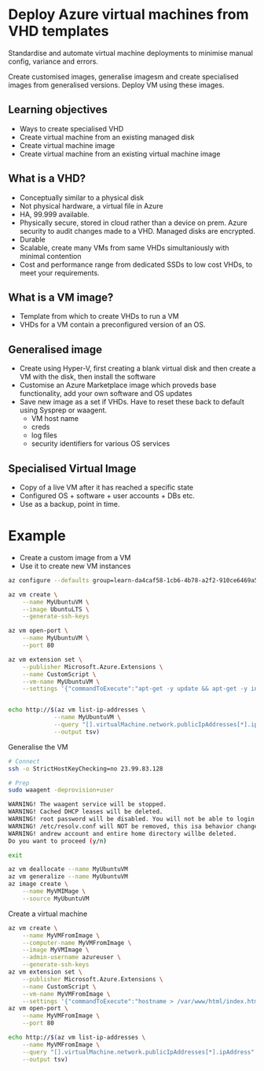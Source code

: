 # Deploy Azure virtual machines from VHD templates

Standardise and automate virtual machine deployments to minimise manual config, variance and errors.

Create customised images, generalise imagesm and create specialised images from generalised versions. Deploy VM using these images.


## Learning objectives

- Ways to create specialised VHD
- Create virtual machine from an existing managed disk
- Create virtual machine image
- Create virtual machine from an existing virtual machine image


## What is a VHD?

- Conceptually similar to a physical disk
- Not physical hardware, a virtual file in Azure
- HA, 99.999 available.
- Physically secure, stored in cloud rather than a device on prem. Azure security to audit changes made to a VHD. Managed disks are encrypted. 
- Durable
- Scalable, create many VMs from same VHDs simultaniously with minimal contention
- Cost and performance range from dedicated SSDs to low cost VHDs, to meet your requirements.


## What is a VM image?

- Template from which to create VHDs to run a VM
- VHDs for a VM contain a preconfigured version of an OS.


## Generalised image

- Create using Hyper-V, first creating a blank virtual disk and then create a VM with the disk, then install the software
- Customise an Azure Marketplace image which proveds base functionality, add your own software and OS updates
- Save new image as a set if VHDs. Have to reset these back to default using Sysprep or waagent.
    - VM host name
    - creds
    - log files
    - security identifiers for various OS services


## Specialised Virtual Image

- Copy of a live VM after it has reached a specific state
- Configured OS + software + user accounts + DBs etc.
- Use as a backup, point in time.


# Example

- Create a custom image from a VM
- Use it to create new VM instances


```sh
az configure --defaults group=learn-da4caf58-1cb6-4b78-a2f2-910ce6469a5e

az vm create \
    --name MyUbuntuVM \
    --image UbuntuLTS \
    --generate-ssh-keys

az vm open-port \
    --name MyUbuntuVM \
    --port 80

az vm extension set \
    --publisher Microsoft.Azure.Extensions \
    --name CustomScript \
    --vm-name MyUbuntuVM \
    --settings '{"commandToExecute":"apt-get -y update && apt-get -y install nginx && hostname > /var/www/html/index.html"}'


echo http://$(az vm list-ip-addresses \
             --name MyUbuntuVM \
             --query "[].virtualMachine.network.publicIpAddresses[*].ipAddress" \
             --output tsv)
```

Generalise the VM

```sh
# Connect
ssh -o StrictHostKeyChecking=no 23.99.83.128

# Prep
sudo waagent -deprovision+user

WARNING! The waagent service will be stopped.
WARNING! Cached DHCP leases will be deleted.
WARNING! root password will be disabled. You will not be able to login as root.
WARNING! /etc/resolv.conf will NOT be removed, this isa behavior change to earlier versions of Ubuntu.
WARNING! andrew account and entire home directory willbe deleted.
Do you want to proceed (y/n)
```

```sh
exit
```

```sh
az vm deallocate --name MyUbuntuVM
az vm generalize --name MyUbuntuVM
az image create \
    --name MyVMIMage \
    --source MyUbuntuVM
```

Create a virtual machine

```sh
az vm create \
    --name MyVMFromImage \
    --computer-name MyVMFromImage \
    --image MyVMImage \
    --admin-username azureuser \
    --generate-ssh-keys
az vm extension set \
    --publisher Microsoft.Azure.Extensions \
    --name CustomScript \
    --vm-name MyVMFromImage \
    --settings '{"commandToExecute":"hostname > /var/www/html/index.html"}'
az vm open-port \
    --name MyVMFromImage \
    --port 80

echo http://$(az vm list-ip-addresses \
    --name MyVMFromImage \
    --query "[].virtualMachine.network.publicIpAddresses[*].ipAddress" \
    --output tsv)
```
